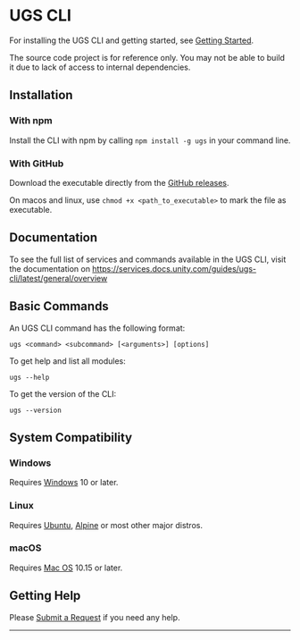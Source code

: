 # UGS CLI
For installing the UGS CLI and getting started, see [Getting Started](https://services.docs.unity.com/guides/ugs-cli/latest/general/get-started/install-the-cli).

The source code project is for reference only. You may not be able to build it due to lack of access to internal dependencies.

## Installation

### With npm
Install the CLI with npm by calling `npm install -g ugs` in your command line.

### With GitHub
Download the executable directly from the [GitHub releases](https://github.com/Unity-Technologies/unity-gaming-services-cli/releases).

On macos and linux, use `chmod +x <path_to_executable>` to mark the file as executable.

## Documentation
To see the full list of services and commands available in the UGS CLI, visit the documentation on https://services.docs.unity.com/guides/ugs-cli/latest/general/overview

## Basic Commands
An UGS CLI command has the following format:
```
ugs <command> <subcommand> [<arguments>] [options]
```

To get help and list all modules:
```
ugs --help
```

To get the version of the CLI:
```
ugs --version
```

## System Compatibility

### Windows

Requires [Windows] 10 or later.

### Linux

Requires [Ubuntu], [Alpine] or most other major distros.

### macOS

Requires [Mac OS] 10.15 or later.

## Getting Help
Please [Submit a Request](https://support.unity.com/hc/en-us/requests/new?ticket_form_id=360001936712&serviceName=cli) if you need any help.

---

[Mac OS]: https://support.apple.com/macos
[Alpine]: https://alpinelinux.org/
[Ubuntu]: https://ubuntu.com/
[Windows]: https://www.microsoft.com/windows/
